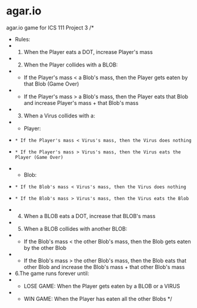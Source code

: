 # agar.io
agar.io game for ICS 111 Project 3
/*
 * Rules:
 * 1. When the Player eats a DOT, increase Player's mass
 * 2. When the Player collides with a BLOB:
 *  - If the Player's mass < a Blob's mass, then the Player gets eaten by that Blob (Game Over)
 *  - If the Player's mass > a Blob's mass, then the Player eats that Blob and increase Player's mass + that Blob's mass
 * 3. When a Virus collides with a:
 *   - Player:
 *     * If the Player's mass < Virus's mass, then the Virus does nothing
 *     * If the Player's mass > Virus's mass, then the Virus eats the Player (Game Over)
 *   - Blob:
 *     * If the Blob's mass < Virus's mass, then the Virus does nothing
 *     * If the Blob's mass > Virus's mass, then the Virus eats the Blob
 * 4. When a BLOB eats a DOT, increase that BLOB's mass
 * 5. When a BLOB collides with another BLOB:
 *  - If the Blob's mass < the other Blob's mass, then the Blob gets eaten by the other Blob
 *  - If the Blob's mass > the other Blob's mass, then the Blob eats that other Blob and increase the Blob's mass + that other Blob's mass
 * 6.The game runs forever until:
 *  - LOSE GAME: When the Player gets eaten by a BLOB or a VIRUS
 *  - WIN GAME: When the Player has eaten all the other Blobs
 */

